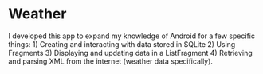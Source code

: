 # Weather
I developed this app to expand my knowledge of Android for a few specific things: 1) Creating and interacting with data stored in SQLite 2) Using Fragments 3) Displaying and updating data in a ListFragment 4) Retrieving and parsing XML from the internet (weather data specifically).
